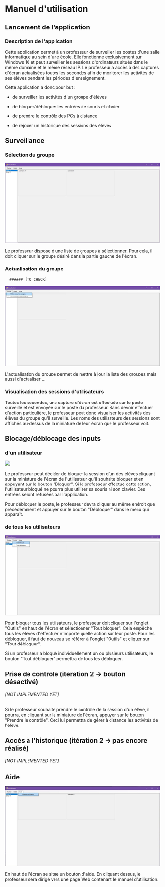 # Manuel d'utilisation 
## Lancement de l'application

### Description de l'application

Cette application permet à un professeur de surveiller les postes d'une salle informatique au sein d'une école. Elle fonctionne exclusivement sur Windows 10 et peut surveiller les sessions d'ordinateurs situés dans le même domaine et le même réseau IP. Le professeur a accès à des captures d'écran actualisées toutes les secondes afin de monitorer les activités de ses élèves pendant les périodes d'enseignement. 

Cette application a donc pour but :

- de surveiller les activités d'un groupe d'élèves

- de bloquer/débloquer les entrées de souris et clavier

- de prendre le contrôle des PCs à distance

- de rejouer un historique des sessions des élèves

  

## Surveillance

### Sélection du groupe

![](Screenshots_Manuel_Util\PRO-Visualisateur_Win_APP.jpg)

Le professeur dispose d'une liste de groupes à sélectionner. Pour cela, il doit cliquer sur le groupe désiré dans la partie gauche de l'écran. 

### Actualisation du groupe

      ###### [TO CHECK] 

![](Screenshots_Manuel_Util\PRO-Onglet_Fichier.jpg)

L'actualisation du groupe permet de mettre à jour la liste des groupes mais aussi d'actualiser ...

### Visualisation des sessions d'utilisateurs

Toutes les secondes, une capture d'écran est effectuée sur le poste surveillé et est envoyée sur le poste du professeur. Sans devoir effectuer d'action particulière, le professeur peut donc visualiser les activités des élèves du groupe qu'il surveille. Les noms des utilisateurs des sessions sont affichés au-dessus de la miniature de leur écran que le professeur voit. 

## Blocage/déblocage des inputs

### d'un utilisateur

![](Screenshots_Manuel_Util\PRO-Bloquer_Débloquer.jpg)

Le professeur peut décider de bloquer la session d'un des élèves cliquant sur la miniature de l'écran de l'utilisateur qu'il souhaite bloquer et en appuyant sur le bouton "Bloquer". Si le professeur effectue cette action, l'utilisateur bloqué ne pourra plus utiliser sa souris ni son clavier. Ces entrées seront refusées par l'application. 

Pour débloquer le poste, le professeur devra cliquer au même endroit que précédemment et appuyer sur le bouton "Débloquer" dans le menu qui apparaît. 

### de tous les utilisateurs

![](Screenshots_Manuel_Util\PRO-Onglet_Outils.jpg)

Pour bloquer tous les utilisateurs, le professeur doit cliquer sur l'onglet "Outils" en haut de l'écran et sélectionner "Tout bloquer". Cela empêche tous les élèves d'effectuer n'importe quelle action sur leur poste. Pour les débloquer, il faut de nouveau se référer à l'onglet "Outils" et cliquer sur "Tout débloquer". 

Si un professeur a bloqué individuellement un ou plusieurs utilisateurs, le bouton "Tout débloquer" permettra de tous les débloquer.

## Prise de contrôle (itération 2 -> bouton désactivé)

   ###### [NOT IMPLEMENTED YET]

Si le professeur souhaite prendre le contrôle de la session d'un élève, il pourra, en cliquant sur la miniature de l'écran, appuyer sur le bouton "Prendre le contrôle". Ceci lui permettra de gérer à distance les activités de l'élève. 

## Accès à l'historique (itération 2 -> pas encore réalisé) 

   ###### [NOT IMPLEMENTED YET]

## Aide

![](Screenshots_Manuel_Util\PRO-Onglet_Aide.jpg)

En haut de l'écran se situe un bouton d'aide. En cliquant dessus, le professeur sera dirigé vers une page Web contenant le manuel d'utilisation.
